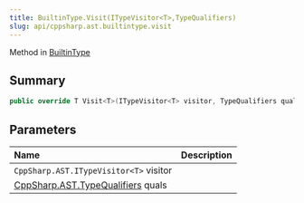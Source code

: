 ```yaml
---
title: BuiltinType.Visit(ITypeVisitor<T>,TypeQualifiers)
slug: api/cppsharp.ast.builtintype.visit
---
```

Method in [BuiltinType](/api/cppsharp/ast/builtintype)

## Summary



```csharp
public override T Visit<T>(ITypeVisitor<T> visitor, TypeQualifiers quals = new TypeQualifiers())
```

## Parameters

|Name|Description|
|:---|:---|
|`CppSharp.AST.ITypeVisitor<T>` visitor||
|[CppSharp.AST.TypeQualifiers](/api/cppsharp/ast/typequalifiers) quals||

